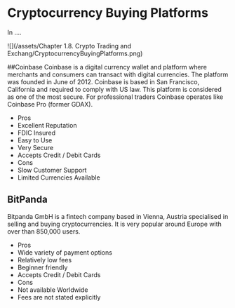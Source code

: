 # Cryptocurrency Buying Platforms

In .... 

![](/assets/Chapter 1.8. Crypto Trading and Exchang/CryptocurrencyBuyingPlatforms.png)


##Coinbase
Coinbase is a digital currency wallet and platform where merchants and consumers can transact with digital currencies. The platform was founded in June of 2012.  Coinbase is based in San Francisco, California and required to comply with US law. This platform is considered as one of the most secure. For professional traders Coinbase operates like Coinbase Pro (former GDAX). 
- Pros
 - Excellent Reputation
 - FDIC Insured
 - Easy to Use
 - Very Secure
 - Accepts Credit / Debit Cards
- Cons
 - Slow Customer Support
 - Limited Currencies Available
 

## BitPanda
Bitpanda GmbH is a fintech company based in Vienna, Austria specialised in selling and buying cryptocurrencies. It is very popular around Europe with over than 850,000 users. 

- Pros
 - Wide variety of payment options 
 - Relatively low fees 
 - Beginner friendly 
 - Accepts Credit / Debit Cards
- Cons
 - Not available Worldwide 
 - Fees are not stated explicitly



